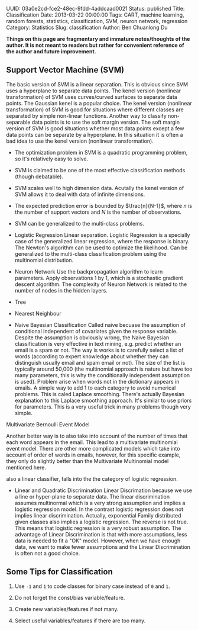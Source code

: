 UUID: 03a0e2cd-fce2-48ec-9fdd-4addcaad0021
Status: published
Title: Classification
Date: 2013-03-22 00:00:00
Tags: CART, machine learning, random forests, statistics, classification, SVM, neuron network, regression
Category: Statistics
Slug: classification
Author: Ben Chuanlong Du

**Things on this page are fragmentary and immature notes/thoughts of the author. It is not meant to readers but rather for convenient reference of the author and future improvement.**
 

## Support Vector Machine (SVM)
The basic version of SVM is a linear separation.
This is obvious since SVM uses a hyperplane to separate data points.
The kenel version (nonlinear transformation) of SVM uses curves/curved surfaces to separate data points.
The Gaussian kenel is a popular choice.
The kenel version (nonlinear transformation) of SVM is good for situations 
where different classes are separated by simple non-linear functions.
Another way to classify non-separable data points is to use the soft margin version.
The soft margin version of SVM is good situations 
whether most data points except a few data points can be separate by a hyperplane.
In this situation it is often a bad idea to use the kenel version (nonlinear transformation).

- The optimization problem in SVM is a quadratic programming problem,
so it's relatively easy to solve.

- SVM is claimed to be one of the most effective classification methods (though debatable). 

- SVM scales well to high dimension data.
Acutally the kenel version of SVM allows it to deal with data of infinite dimensions.

- The expected prediction error is bounded by $\frac{n}{N-1}$,
where $n$ is the number of support vectors 
and $N$ is the number of observations.

- SVM can be generalized to the multi-class problems. 


- Logistic Regression 
Linear separation. 
Logistic Regression is a specially case of the generalized linear regression,
where the response is binary. 
The Newton's algorithm can be used to optimize the likelihood.
Can be generalized to the multi-class classification problem using the multinomial distribution.

- Neuron Network
Use the backpropagation algorithm to learn parameters.
Apply observations 1 by 1, which is a stochastic gradient descent algorithm.
The complexity of Neuron Network is related to the number of nodes in the hidden layers. 

- Tree

- Nearest Neighbour

- Naive Bayesian Classification
Called naive becuase the assumption of conditional independent of covariates given the response variable. 
Despite the assumption is obviously wrong, 
the Naive Bayesian classification is very effective in text mining, 
e.g. predict whether an email is a spam or not. 
The way is works is to carefully select a list of words (according to expert knowledge about whether they can distinguish usually email and spam email or not).
The size of the list is typically around 50,000 (the multinomial approach is nature but have too many parameters, this is why the conditionally independent assumption is used).
Problem arise when words not in the dictionary appears in emails. 
A simple way to add 1 to each category to avoid numerical problems. 
This is caled Laplace smoothing. 
There's actually Bayesian explanation to this Laplace smoothing approach.
It's similar to use priors for parameters. 
This is a very useful trick in many problems though very simple. 

Multivariate Bernoulli Event Model

Another better way is to also take into account of the number of times that each word appears in the email.
This lead to a multivariate multinomial event model.
There are other more complicated models which take into account of order of words in emails,
however, for this specific example, they only do slightly better than the Multivariate Multinomial model mentioned here. 

also a linear classifier, falls into the the category of logistic regression. 

- Linear and Quadratic Discrimination
Linear Discrimation because we use a line or hyper-plane to separate data.
The linear discrimination assumes multinormal which is a very strong assumption and implies a logistic regression model. 
In the contrast logistic regression does not implies linear discrimination. 
Actually, exponential Family distributed given classes also implies a logistic regression.
The reverse is not true.
This means that logistic regression is a very robust assumption. 
The advantage of Linear Discrimination is that with more assumptions, 
less data is needed to fit a "OK" model. 
However, when we have enough data, 
we want to make fewer assumptions and the Linear Discrimination is often not a good choice. 

## Some Tips for Classification

1. Use `-1` and `1` to code classes for binary case instead of `0` and `1`.

2. Do not forget the const/bias variable/feature.

3. Create new variables/features if not many.

4. Select useful variables/features if there are too many.


